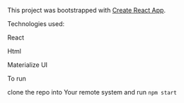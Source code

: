 This project was bootstrapped with [Create React App](https://github.com/facebook/create-react-app).

Technologies used:

React 

Html

Materialize UI



To run 

clone the repo into Your remote system and run `npm start`

